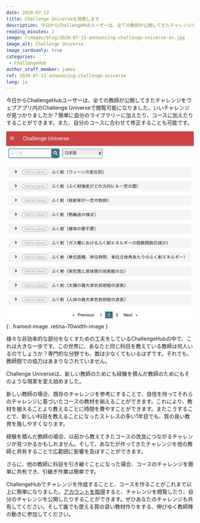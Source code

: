 ```yaml
---
date: 2020-07-13
title: Challenge Universeを発表します
description: 今日からChallengeHubユーザーは、全ての教師が公開してきたチャレンジをChallenge Universeで閲覧可能になりました
reading_minutes: 2
image: /images/blog/2020-07-13-announcing-challenge-universe-en.jpg
image_alt: Challenge Universe
image_cardsonly: true
categories:
 - ChallengeHub
author_staff_member: james
ref: 2020-07-13-announcing-challenge-universe
lang: ja
---
```


今日からChallengeHubユーザーは、全ての教師が公開してきたチャレンジをウェブアプリ内のChallenge Universeで閲覧可能になりました。いいチャレンジが見つかりましたか？簡単に自分のライブラリーに加えたり、コースに加えたりすることができます。また、自分のコースに合わせて修正することも可能です。

![Challenge Universe](/images/blog/2020-07-13-announcing-challenge-universe-ja.jpg){: .framed-image .retina-70width-image }

様々な非効率的な部分をなくすための工夫をしているChallengeHubの中で、これは大きな一歩です。この世界に、あなたと同じ科目を教えている教師は何人いるのでしょうか？専門的な分野でも、数は少なくてもいるはずです。それでも、教師間での協力はあまりなされていません。

Challenge Universeは、新しい教師のためにも経験を積んだ教師のためにもそのような現実を変え始めました。

新しい教師の場合、既存のチャレンジを参考にすることで、自信を持ってそれらのチャレンジに基づいたコースの教材を揃えることができます。これにより、教材を揃えることより教えることに時間を費やすことができます。またこうすることで、新しい科目を教えることになったストレスの多い1年目でも、質の良い教育を施しやすくなります。

経験を積んだ教師の場合、以前から教えてきたコースの改良につながるチャレンジが見つかるかもしれません。そして、あなたが作ってきたチャレンジを他の教師と共有することで広範囲に影響を及ぼすことができます。

さらに、他の教師に科目を引き継ぐことになった場合、コースのチャレンジを簡単に共有でき、引継ぎ作業は簡単です。

ChallengeHubでチャレンジを作成することと、コースを作ることがこれまで以上に簡単になりました。[アカウントを取得]( /ja/#%E3%81%8A%E7%94%B3%E3%81%97%E8%BE%BC%E3%81%BF%E3%81%8A%E5%95%8F%E3%81%84%E5%90%88%E3%82%8F%E3%81%9B )すると、チャレンジを閲覧したり、自分のチャレンジを公開したりすることができます。ぜひあなたのチャレンジも共有してください。そして誰でも使える質の良い教材作りをする、伸びゆく教師陣の動きに参加してください。
